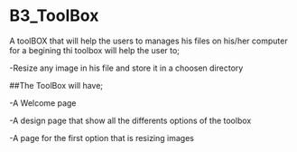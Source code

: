 # B3_ToolBox

A toolBOX that will help the users to manages his files on his/her computer
for a begining thi toolbox will help the user to;

-Resize any image in his file and store it in a choosen directory

##The ToolBox will have;

-A Welcome page

-A design page that show all the differents options of the toolbox

-A page for the first option that is resizing images
